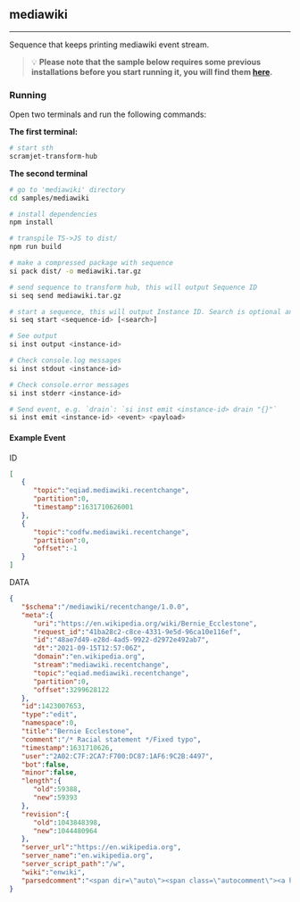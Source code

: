 ## mediawiki

---
Sequence that keeps printing mediawiki event stream.

> :bulb: **Please note that the sample below requires some previous installations before you start running it, you will find them [here](../../README.md#3-install-scramjet-transform-hub).**

### Running

Open two terminals and run the following commands:

**The first terminal:**

```bash
# start sth
scramjet-transform-hub
```

**The second terminal**

```bash
# go to 'mediawiki' directory
cd samples/mediawiki

# install dependencies
npm install

# transpile TS->JS to dist/
npm run build

# make a compressed package with sequence
si pack dist/ -o mediawiki.tar.gz

# send sequence to transform hub, this will output Sequence ID
si seq send mediawiki.tar.gz

# start a sequence, this will output Instance ID. Search is optional and can be used to filter out results, e.g. "data.server_name === 'en.wikipedia.org'"
si seq start <sequence-id> [<search>]

# See output
si inst output <instance-id>

# Check console.log messages
si inst stdout <instance-id>

# Check console.error messages
si inst stderr <instance-id>

# Send event, e.g. `drain`: `si inst emit <instance-id> drain "{}"`
si inst emit <instance-id> <event> <payload>
```

#### Example Event

ID

```json
[
   {
      "topic":"eqiad.mediawiki.recentchange",
      "partition":0,
      "timestamp":1631710626001
   },
   {
      "topic":"codfw.mediawiki.recentchange",
      "partition":0,
      "offset":-1
   }
]
```

DATA

```json
{
   "$schema":"/mediawiki/recentchange/1.0.0",
   "meta":{
      "uri":"https://en.wikipedia.org/wiki/Bernie_Ecclestone",
      "request_id":"41ba28c2-c8ce-4331-9e5d-96ca10e116ef",
      "id":"48ae7d49-e28d-4ad5-9922-d2972e492ab7",
      "dt":"2021-09-15T12:57:06Z",
      "domain":"en.wikipedia.org",
      "stream":"mediawiki.recentchange",
      "topic":"eqiad.mediawiki.recentchange",
      "partition":0,
      "offset":3299628122
   },
   "id":1423007653,
   "type":"edit",
   "namespace":0,
   "title":"Bernie Ecclestone",
   "comment":"/* Racial statement */Fixed typo",
   "timestamp":1631710626,
   "user":"2A02:C7F:2CA7:F700:DC87:1AF6:9C2B:4497",
   "bot":false,
   "minor":false,
   "length":{
      "old":59388,
      "new":59393
   },
   "revision":{
      "old":1043848398,
      "new":1044480964
   },
   "server_url":"https://en.wikipedia.org",
   "server_name":"en.wikipedia.org",
   "server_script_path":"/w",
   "wiki":"enwiki",
   "parsedcomment":"<span dir=\"auto\"><span class=\"autocomment\"><a href=\"/wiki/Bernie_Ecclestone#Racial_statement\" title=\"Bernie Ecclestone\">→‎Racial statement</a>: </span>Fixed typo</span>"
}
```
